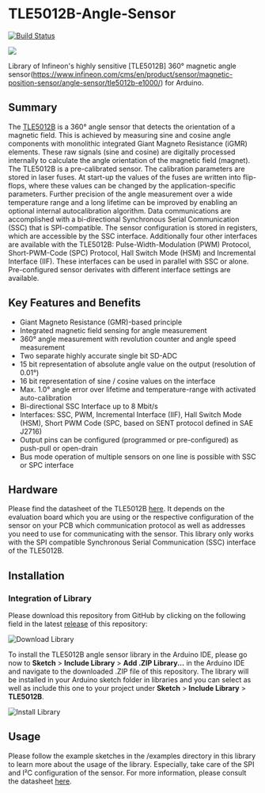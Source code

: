 # TLE5012B-Angle-Sensor

[![Build Status](https://travis-ci.org/Infineon/TLE5012-Magnetic-Angle-Sensor.svg?branch=master)](https://travis-ci.org/Infineon/TLE5012-Magnetic-Angle-Sensor)

<img src="https://www.infineon.com/export/sites/default/media/products/Sensors/TLE_5012B_DSO-8-16_plain_lowres.jpg_945841647.jpg">

Library of Infineon's highly sensitive [TLE5012B] 360° magnetic angle sensor(https://www.infineon.com/cms/en/product/sensor/magnetic-position-sensor/angle-sensor/tle5012b-e1000/) for Arduino.

## Summary
The [TLE5012B](https://www.infineon.com/cms/en/product/sensor/magnetic-position-sensor/angle-sensor/tle5012b-e1000/) is a 360° angle sensor that detects the orientation of a magnetic field. This is achieved by measuring sine and cosine angle components with monolithic integrated Giant Magneto Resistance (iGMR) elements. These raw signals (sine and cosine) are digitally processed internally to calculate the angle orientation of the magnetic field (magnet). The TLE5012B is a pre-calibrated sensor. The calibration parameters are stored in laser fuses. At start-up the values of the fuses are written into flip-flops, where these values can be changed by the application-specific parameters. Further precision of the angle measurement over a wide temperature range and a long lifetime can be improved by enabling an optional internal autocalibration algorithm. Data communications are accomplished with a bi-directional Synchronous Serial Communication (SSC) that is SPI-compatible. The sensor configuration is stored in registers, which are accessible by the SSC interface. Additionally four other interfaces are available with the TLE5012B: Pulse-Width-Modulation (PWM) Protocol, Short-PWM-Code (SPC) Protocol, Hall Switch Mode (HSM) and Incremental Interface (IIF). These interfaces can be used in parallel with SSC or alone. Pre-configured sensor derivates with different interface settings are available.

## Key Features and Benefits
* Giant Magneto Resistance (GMR)-based principle
* Integrated magnetic field sensing for angle measurement
* 360° angle measurement with revolution counter and angle speed measurement
* Two separate highly accurate single bit SD-ADC
* 15 bit representation of absolute angle value on the output (resolution of 0.01°)
* 16 bit representation of sine / cosine values on the interface
* Max. 1.0° angle error over lifetime and temperature-range with activated auto-calibration
* Bi-directional SSC Interface up to 8 Mbit/s
* Interfaces: SSC, PWM, Incremental Interface (IIF), Hall Switch Mode (HSM), Short PWM Code (SPC, based on SENT protocol defined in SAE J2716)
* Output pins can be configured (programmed or pre-configured) as push-pull or open-drain
* Bus mode operation of multiple sensors on one line is possible with SSC or SPC interface

## Hardware
Please find the datasheet of the TLE5012B [here](https://www.infineon.com/dgdl/Infineon-TLE5012B_Exxxx-DS-v02_01-EN.pdf?fileId=db3a304334fac4c601350f31c43c433f). It depends on the evaluation board which you are using or the respective configuration of the sensor on your PCB which communication protocol as well as addresses you need to use for communicating with the sensor. This library only works with the SPI compatible Synchronous Serial Communication (SSC) interface of the TLE5012B.

## Installation

### Integration of Library
Please download this repository from GitHub by clicking on the following field in the latest [release](https://github.com/Infineon/TLE5012-Magnetic-Angle-Sensor/releases) of this repository:

![Download Library](https://raw.githubusercontent.com/infineon/assets/master/Pictures/Releases_Generic.jpg)

To install the TLE5012B angle sensor library in the Arduino IDE, please go now to **Sketch** > **Include Library** > **Add .ZIP Library...** in the Arduino IDE and navigate to the downloaded .ZIP file of this repository. The library will be installed in your Arduino sketch folder in libraries and you can select as well as include this one to your project under **Sketch** > **Include Library** > **TLE5012B**.

![Install Library](https://raw.githubusercontent.com/infineon/assets/master/Pictures/Library_Install_ZIP.png)

## Usage
Please follow the example sketches in the /examples directory in this library to learn more about the usage of the library. Especially, take care of the SPI and I²C configuration of the sensor. For more information, please consult the datasheet [here](https://www.infineon.com/dgdl/Infineon-TLE5012B_Exxxx-DS-v02_01-EN.pdf?fileId=db3a304334fac4c601350f31c43c433f).
